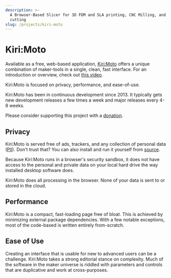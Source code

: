 ```yaml
---
description: >-
  A Browser-Based Slicer for 3D FDM and SLA printing, CNC Milling, and Laser
  cutting
slug: /projects/kiri-moto
---
```


# Kiri:Moto

Available as a free, web-based application, [Kiri:Moto](https://grid.space/kiri/) offers a unique combination of maker-tools in a single, clean, fast interface. For an introduction or overview, check out [this video](https://youtu.be/08795Sj22QE).

Kiri:Moto is focused on privacy, performance, and ease-of-use.

Kiri:Moto has been in continuous development since 2013. It typically gets new development releases a few times a week and major releases every 4-8 weeks.

Please consider supporting this project with a [donation](https://paypal.me/gridspace3d?locale.x=en_US).

## Privacy

Kiri:Moto is served free of ads, trackers, and any collection of personal data ([PII](https://en.wikipedia.org/wiki/Personal_data)). Don't trust that? You can also install and run it yourself from [source](https://github.com/GridSpace/grid-apps).

Because Kiri:Moto runs in a browser's security sandbox, it does not have access to the personal and private data on your local hard drive the way installed desktop software does.

Kiri:Moto does all processing in the browser. None of your data is sent to or stored in the cloud.

## Performance

Kiri:Moto is a compact, fast-loading page free of bloat. This is achieved by minimizing external package dependencies. With a few notable exceptions, most of the code-based is written entirely from-scratch.&#x20;

## Ease of Use

Creating an interface that is usable for new to advanced users can be a challenge. Kiri:Moto takes a strong editorial stance on complexity. Much of the software in the maker universe is riddled with parameters and controls that are duplicative and work at cross-purposes.
